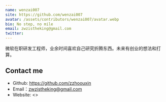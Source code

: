 ```yaml
---
name: wenzai007
site: https://github.com/wenzai007
avatar: /assets/contributors/wenzai007/avatar.webp
bio: No step, no mile
email: zwzistheking@gmail.com
twitter: 
---
```


微软在职研发工程师，业余时间喜欢自己研究折腾东西。未来有创业的想法和打算。

## Contact me

- Github: <https://github.com/zzhoouxin>
- Email：<zwzistheking@gmail.com>
- Website: <>
